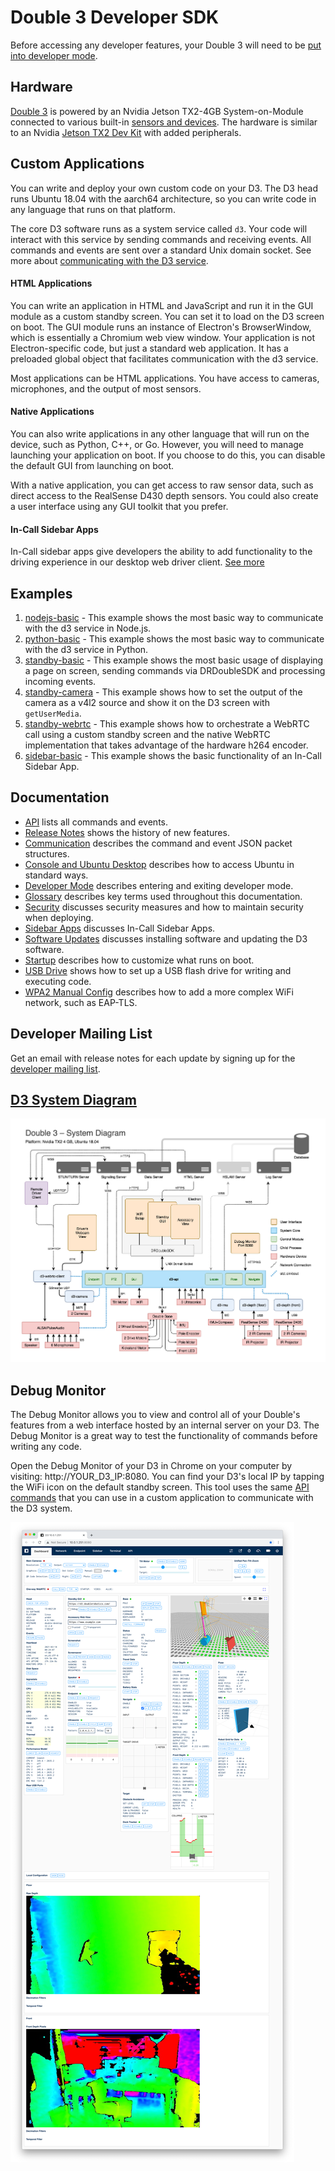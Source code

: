 # Double 3 Developer SDK

Before accessing any developer features, your Double 3 will need to be [put into developer mode](docs/Developer%20Mode.md).

## Hardware

[Double 3](https://www.doublerobotics.com/double3.html) is powered by an Nvidia Jetson TX2-4GB System-on-Module connected to various built-in [sensors and devices](https://www.doublerobotics.com/tech-specs.html). The hardware is similar to an Nvidia [Jetson TX2 Dev Kit](https://developer.nvidia.com/embedded/jetson-tx2-developer-kit) with added peripherals.

## Custom Applications

You can write and deploy your own custom code on your D3. The D3 head runs Ubuntu 18.04 with the aarch64 architecture, so you can write code in any language that runs on that platform.

The core D3 software runs as a system service called `d3`. Your code will interact with this service by sending commands and receiving events. All commands and events are sent over a standard Unix domain socket. See more about [communicating with the D3 service](docs/Communication.md).

#### HTML Applications

You can write an application in HTML and JavaScript and run it in the GUI module as a custom standby screen. You can set it to load on the D3 screen on boot. The GUI module runs an instance of Electron's BrowserWindow, which is essentially a Chromium web view window. Your application is not Electron-specific code, but just a standard web application. It has a preloaded global object that facilitates communication with the d3 service.

Most applications can be HTML applications. You have access to cameras, microphones, and the output of most sensors.

#### Native Applications

You can also write applications in any other language that will run on the device, such as Python, C++, or Go. However, you will need to manage launching your application on boot. If you choose to do this, you can disable the default GUI from launching on boot.

With a native application, you can get access to raw sensor data, such as direct access to the RealSense D430 depth sensors. You could also create a user interface using any GUI toolkit that you prefer.

#### In-Call Sidebar Apps

In-Call sidebar apps give developers the ability to add functionality to the driving experience in our desktop web driver client. [See more](docs/Sidebar%20Apps.md)

## Examples

1. [nodejs-basic](examples/nodejs-basic) - This example shows the most basic way to communicate with the d3 service in Node.js.
1. [python-basic](examples/python-basic) - This example shows the most basic way to communicate with the d3 service in Python.
1. [standby-basic](examples/standby-basic) - This example shows the most basic usage of displaying a page on screen, sending commands via DRDoubleSDK and processing incoming events.
1. [standby-camera](examples/standby-camera) - This example shows how to set the output of the camera as a v4l2 source and show it on the D3 screen with `getUserMedia`.
1. [standby-webrtc](examples/standby-webrtc) - This example shows how to orchestrate a WebRTC call using a custom standby screen and the native WebRTC implementation that takes advantage of the hardware h264 encoder.
1. [sidebar-basic](examples/sidebar-basic) - This example shows the basic functionality of an In-Call Sidebar App.

## Documentation

- [API](docs/API.md) lists all commands and events.
- [Release Notes](RELEASE%20NOTES.md) shows the history of new features.
- [Communication](docs/Communication.md) describes the command and event JSON packet structures.
- [Console and Ubuntu Desktop](docs/Console%20and%20Ubuntu%20Desktop.md) describes how to access Ubuntu in standard ways.
- [Developer Mode](docs/Developer%20Mode.md) describes entering and exiting developer mode.
- [Glossary](docs/Glossary.md) describes key terms used throughout this documentation.
- [Security](docs/Security.md) discusses security measures and how to maintain security when deploying.
- [Sidebar Apps](docs/Sidebar%20Apps.md) discusses In-Call Sidebar Apps.
- [Software Updates](docs/Software%20Updates.md) discusses installing software and updating the D3 software.
- [Startup](docs/Startup.md) describes how to customize what runs on boot.
- [USB Drive](docs/USB%20Drive.md) shows how to set up a USB flash drive for writing and executing code.
- [WPA2 Manual Config](docs/WPA2%20Manual%20Config.md) describes how to add a more complex WiFi network, such as EAP-TLS.

## Developer Mailing List

Get an email with release notes for each update by signing up for the [developer mailing list](https://docs.google.com/forms/d/e/1FAIpQLSdviSXqa2-YE6DecT3w9RJP2q-_2P922gK_iuV6HcizZ65SnQ/viewform).

## [D3 System Diagram](system-diagram.pdf)

![D3 System Diagram](system-diagram-preview.png? "D3 System Diagram")

## Debug Monitor

The Debug Monitor allows you to view and control all of your Double's features from a web interface hosted by an internal server on your D3. The Debug Monitor is a great way to test the functionality of commands before writing any code.

Open the Debug Monitor of your D3 in Chrome on your computer by visiting: http://YOUR_D3_IP:8080. You can find your D3's local IP by tapping the WiFi icon on the default standby screen. This tool uses the same [API commands](docs/API.md) that you can use in a custom application to communicate with the D3 system.

![D3 Developer Monitor](monitor-preview.png "D3 Developer Monitor")

